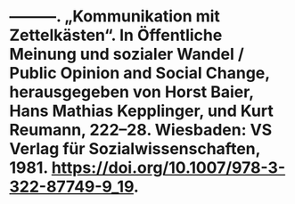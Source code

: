 # ———. „Kommunikation mit Zettelkästen“. In Öffentliche Meinung und sozialer Wandel / Public Opinion and Social Change, herausgegeben von Horst Baier, Hans Mathias Kepplinger, und Kurt Reumann, 222–28. Wiesbaden: VS Verlag für Sozialwissenschaften, 1981. https://doi.org/10.1007/978-3-322-87749-9_19.